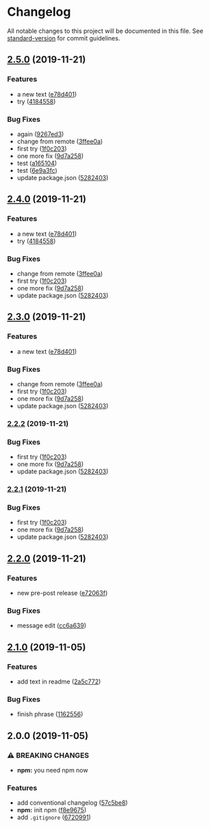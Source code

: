 # Changelog

All notable changes to this project will be documented in this file. See [standard-version](https://github.com/conventional-changelog/standard-version) for commit guidelines.

## [2.5.0](https://github.com/rap2hpoutre/poc-conventional-changelog/compare/v2.2.0...v2.5.0) (2019-11-21)


### Features

* a new text ([e78d401](https://github.com/rap2hpoutre/poc-conventional-changelog/commit/e78d4014c6f836f3c443423bf773b239dd1af7c1))
* try ([4184558](https://github.com/rap2hpoutre/poc-conventional-changelog/commit/418455833bb932d4a7c3496b2d630dc49e6fbca1))


### Bug Fixes

* again ([9267ed3](https://github.com/rap2hpoutre/poc-conventional-changelog/commit/9267ed31989eedd17d1d8606ecd35336b8adf5c7))
* change from remote ([3ffee0a](https://github.com/rap2hpoutre/poc-conventional-changelog/commit/3ffee0a03cb75c15d73eaefb3fc1fdb3584c26cc))
* first try ([1f0c203](https://github.com/rap2hpoutre/poc-conventional-changelog/commit/1f0c203c5e94546ad89f9ae10d8c07d5d631eeaa))
* one more fix ([9d7a258](https://github.com/rap2hpoutre/poc-conventional-changelog/commit/9d7a2584f9deceac4504af5c49fddd1a3ba8ed15))
* test ([a165104](https://github.com/rap2hpoutre/poc-conventional-changelog/commit/a165104aef08d3075d0ac628516eae77d002ab63))
* test ([6e9a3fc](https://github.com/rap2hpoutre/poc-conventional-changelog/commit/6e9a3fc17055830cf552ab6df6c2748083911f79))
* update package.json ([5282403](https://github.com/rap2hpoutre/poc-conventional-changelog/commit/5282403f9dfe9e517644aae9794304a20a579650))

## [2.4.0](https://github.com/rap2hpoutre/poc-conventional-changelog/compare/v2.2.0...v2.4.0) (2019-11-21)


### Features

* a new text ([e78d401](https://github.com/rap2hpoutre/poc-conventional-changelog/commit/e78d4014c6f836f3c443423bf773b239dd1af7c1))
* try ([4184558](https://github.com/rap2hpoutre/poc-conventional-changelog/commit/418455833bb932d4a7c3496b2d630dc49e6fbca1))


### Bug Fixes

* change from remote ([3ffee0a](https://github.com/rap2hpoutre/poc-conventional-changelog/commit/3ffee0a03cb75c15d73eaefb3fc1fdb3584c26cc))
* first try ([1f0c203](https://github.com/rap2hpoutre/poc-conventional-changelog/commit/1f0c203c5e94546ad89f9ae10d8c07d5d631eeaa))
* one more fix ([9d7a258](https://github.com/rap2hpoutre/poc-conventional-changelog/commit/9d7a2584f9deceac4504af5c49fddd1a3ba8ed15))
* update package.json ([5282403](https://github.com/rap2hpoutre/poc-conventional-changelog/commit/5282403f9dfe9e517644aae9794304a20a579650))

## [2.3.0](https://github.com/rap2hpoutre/poc-conventional-changelog/compare/v2.2.0...v2.3.0) (2019-11-21)


### Features

* a new text ([e78d401](https://github.com/rap2hpoutre/poc-conventional-changelog/commit/e78d4014c6f836f3c443423bf773b239dd1af7c1))


### Bug Fixes

* change from remote ([3ffee0a](https://github.com/rap2hpoutre/poc-conventional-changelog/commit/3ffee0a03cb75c15d73eaefb3fc1fdb3584c26cc))
* first try ([1f0c203](https://github.com/rap2hpoutre/poc-conventional-changelog/commit/1f0c203c5e94546ad89f9ae10d8c07d5d631eeaa))
* one more fix ([9d7a258](https://github.com/rap2hpoutre/poc-conventional-changelog/commit/9d7a2584f9deceac4504af5c49fddd1a3ba8ed15))
* update package.json ([5282403](https://github.com/rap2hpoutre/poc-conventional-changelog/commit/5282403f9dfe9e517644aae9794304a20a579650))

### [2.2.2](https://github.com/rap2hpoutre/poc-conventional-changelog/compare/v2.2.0...v2.2.2) (2019-11-21)


### Bug Fixes

* first try ([1f0c203](https://github.com/rap2hpoutre/poc-conventional-changelog/commit/1f0c203c5e94546ad89f9ae10d8c07d5d631eeaa))
* one more fix ([9d7a258](https://github.com/rap2hpoutre/poc-conventional-changelog/commit/9d7a2584f9deceac4504af5c49fddd1a3ba8ed15))
* update package.json ([5282403](https://github.com/rap2hpoutre/poc-conventional-changelog/commit/5282403f9dfe9e517644aae9794304a20a579650))

### [2.2.1](https://github.com/rap2hpoutre/poc-conventional-changelog/compare/v2.2.0...v2.2.1) (2019-11-21)


### Bug Fixes

* first try ([1f0c203](https://github.com/rap2hpoutre/poc-conventional-changelog/commit/1f0c203c5e94546ad89f9ae10d8c07d5d631eeaa))
* one more fix ([9d7a258](https://github.com/rap2hpoutre/poc-conventional-changelog/commit/9d7a2584f9deceac4504af5c49fddd1a3ba8ed15))
* update package.json ([5282403](https://github.com/rap2hpoutre/poc-conventional-changelog/commit/5282403f9dfe9e517644aae9794304a20a579650))

## [2.2.0](https://github.com/rap2hpoutre/poc-conventional-changelog/compare/v2.1.0...v2.2.0) (2019-11-21)


### Features

* new pre-post release ([e72063f](https://github.com/rap2hpoutre/poc-conventional-changelog/commit/e72063fa639273d82274c64de474c42017bad687))


### Bug Fixes

* message edit ([cc6a639](https://github.com/rap2hpoutre/poc-conventional-changelog/commit/cc6a639ba6f96ad538dc20399a04e107be5630c9))

## [2.1.0](https://github.com/rap2hpoutre/poc-conventional-changelog/compare/v2.0.0...v2.1.0) (2019-11-05)


### Features

* add text in readme ([2a5c772](https://github.com/rap2hpoutre/poc-conventional-changelog/commit/2a5c772a837a3d639f7877860db9b66ce842807b))


### Bug Fixes

* finish phrase ([1162556](https://github.com/rap2hpoutre/poc-conventional-changelog/commit/1162556501f0f0bdd8dbfb5f3de117ae8f6cde20))

## 2.0.0 (2019-11-05)


### ⚠ BREAKING CHANGES

* **npm:** you need npm now

### Features

* add conventional changelog ([57c5be8](https://github.com/rap2hpoutre/poc-conventional-changelog/commit/57c5be8aa98aeb9d4d74961811e74f467f7d7939))
* **npm:** init npm ([f8e9675](https://github.com/rap2hpoutre/poc-conventional-changelog/commit/f8e96755a1c92d17d5bab5b8fb2c14c85716076f))
* add `.gitignore` ([6720991](https://github.com/rap2hpoutre/poc-conventional-changelog/commit/67209919686533b480919c9d3c713ab95aef1b4a))
